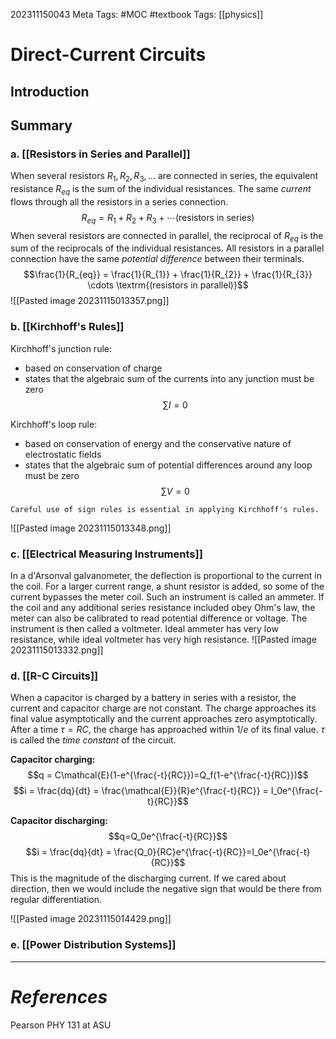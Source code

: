 202311150043
Meta Tags: #MOC #textbook 
Tags: [[physics]]

# Direct-Current Circuits

## Introduction

## Summary

### a. [[Resistors in Series and Parallel]]

When several resistors $R_1, R_2, R_3, ...$ are connected in series, the equivalent resistance $R_{eq}$ is the sum of the individual resistances. The same *current* flows through all the resistors in a series connection. 
$$R_{eq} = R_1 + R_2 + R_3 + \cdots \textrm{(resistors in series)}$$
When several resistors are connected in parallel, the reciprocal of $R_{eq}$ is the sum of the reciprocals of the individual resistances. All resistors in a parallel connection have the same *potential difference* between their terminals.
$$\frac{1}{R_{eq}} = \frac{1}{R_{1}} + \frac{1}{R_{2}} + \frac{1}{R_{3}} \cdots \textrm{(resistors in parallel)}$$
![[Pasted image 20231115013357.png]]

### b. [[Kirchhoff's Rules]]

Kirchhoff's junction rule:
- based on conservation of charge
- states that the algebraic sum of the currents into any junction must be zero
$$\sum I = 0$$

Kirchhoff's loop rule:
- based on conservation of energy and the conservative nature of electrostatic fields
- states that the algebraic sum of potential differences around any loop must be zero
$$\sum V = 0$$
```ad-warning
Careful use of sign rules is essential in applying Kirchhoff's rules.

```
![[Pasted image 20231115013348.png]]

### c. [[Electrical Measuring Instruments]]

In a d'Arsonval galvanometer, the deflection is proportional to the current in the coil. For a larger current range, a shunt resistor is added, so some of the current bypasses the meter coil. Such an instrument is called an ammeter. If the coil and any additional series resistance included obey Ohm's law, the meter can also be calibrated to read potential difference or voltage. The instrument is then called a voltmeter. Ideal ammeter has very low resistance, while ideal voltmeter has very high resistance.
![[Pasted image 20231115013332.png]]
### d. [[R-C Circuits]]

When a capacitor is charged by a battery in series with a resistor, the current and capacitor charge are not constant. The charge approaches its final value asymptotically and the current approaches zero asymptotically. After a time $\tau = RC$, the charge has approached within $1/e$ of its final value. $\tau$ is called the *time constant* of the circuit. 

**Capacitor charging:**
$$q = C\mathcal{E}(1-e^{\frac{-t}{RC}})=Q_f(1-e^{\frac{-t}{RC}})$$
$$i = \frac{dq}{dt} = \frac{\mathcal{E}}{R}e^{\frac{-t}{RC}} = I_0e^{\frac{-t}{RC}}$$

**Capacitor discharging:**
$$q=Q_0e^{\frac{-t}{RC}}$$
$$i = \frac{dq}{dt} = \frac{Q_0}{RC}e^{\frac{-t}{RC}}=I_0e^{\frac{-t}{RC}}$$
This is the magnitude of the discharging current. If we cared about direction, then we would include the negative sign that would be there from regular differentiation.

![[Pasted image 20231115014429.png]]


### e. [[Power Distribution Systems]]



---
# *References*

Pearson PHY 131 at ASU